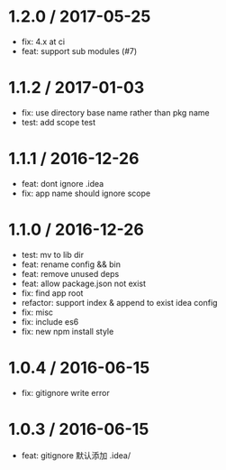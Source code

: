 
1.2.0 / 2017-05-25
==================

  * fix: 4.x at ci
  * feat: support sub modules (#7)

1.1.2 / 2017-01-03
==================

  * fix: use directory base name rather than pkg name
  * test: add scope test

1.1.1 / 2016-12-26
==================

  * feat: dont ignore .idea
  * fix: app name should ignore scope

1.1.0 / 2016-12-26
==================

  * test: mv to lib dir
  * feat: rename config && bin
  * feat: remove unused deps
  * feat: allow package.json not exist
  * fix: find app root
  * refactor: support index & append to exist idea config
  * fix: misc
  * fix: include es6
  * fix: new npm install style

1.0.4 / 2016-06-15
==================

  * fix: gitignore write error

1.0.3 / 2016-06-15
==================

  * feat: gitignore 默认添加 .idea/
